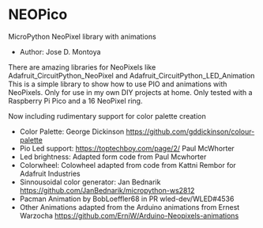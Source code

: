 # NEOPico
MicroPython NeoPixel library with animations

* Author: Jose D. Montoya




There are amazing libraries for NeoPixels like Adafruit_CircuitPython_NeoPixel and Adafruit_CircuitPython_LED_Animation
This is a simple library to show how to use PIO and animations with NeoPixels. Only for use in my own DIY projects at home.
Only tested with a Raspberry Pi Pico and a 16 NeoPixel ring.

Now including rudimentary support for color palette creation
* Color Palette: George Dickinson  https://github.com/gddickinson/colour-palette
* Pio Led support: https://toptechboy.com/page/2/ Paul McWhorter
* Led brightness:  Adapted form code from Paul Mcwhorter
* Colorwheel: Colowheel adapted from code from Kattni Rembor for Adafruit Industries
* Sinnousoidal color generator: Jan Bednarik https://github.com/JanBednarik/micropython-ws2812
* Pacman Animation by BobLoeffler68 in PR wled-dev/WLED#4536
* Other Animations adapted from the Arduino animations from Ernest Warzocha https://github.com/ErniW/Arduino-Neopixels-animations




